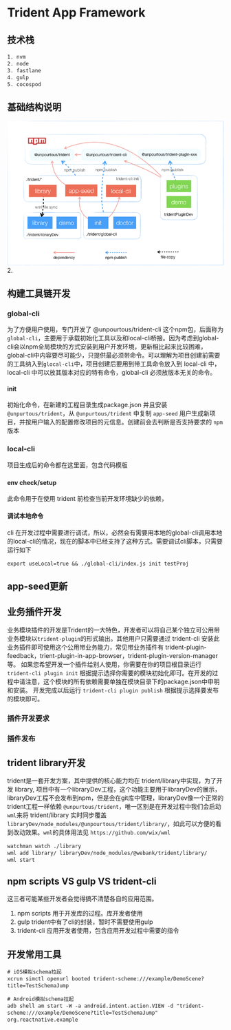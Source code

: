 
# Trident App Framework

## 技术栈
```
1. nvm
2. node
3. fastlane
4. gulp 
5. cocospod
```


## 基础结构说明
![](2019-05-14-14-10-08.png)
2. 
## 构建工具链开发
### global-cli
为了方便用户使用，专门开发了 @unpourtous/trident-cli 这个npm包，后面称为`global-cli`，主要用于承载初始化工具以及和local-cli桥接。因为考虑到global-cli会以npm全局模块的方式安装到用户开发环境，更新相比起来比较困难，global-cli中内容要尽可能少，只提供最必须带命令。可以理解为项目创建前需要的工具纳入到`glocal-cli`中，项目创建后要用到带工具命令放入到 local-cli 中，local-cli 中可以放其版本对应的特有命令，global-cli 必须放版本无关的命令。

#### init
初始化命令，在新建的工程目录生成package.json 并且安装 `@unpurtous/trident`，从 `@unpurtous/trident` 中复制 `app-seed` 用户生成新项目，并按用户输入的配置修改项目的元信息。创建前会去判断是否支持要求的 `npm` 版本
### local-cli
项目生成后的命令都在这里面，包含代码模版

### 

#### env check/setup
此命令用于在使用 trident 前检查当前开发环境缺少的依赖，

#### 调试本地命令
cli 在开发过程中需要进行调试，所以，必然会有需要用本地的global-cli调用本地的local-cli的情况，现在的脚本中已经支持了这种方式。需要调试cli脚本，只需要运行如下
```
export useLocal=true && ./global-cli/index.js init testProj
```

## app-seed更新

## 业务插件开发
业务模块插件的开发是Trident的一大特色，开发者可以将自己某个独立可公用带业务模块以`trident-plugin`的形式输出。其他用户只需要通过 trident-cli 安装此业务插件即可使用这个公用带业务能力，常见带业务插件有 trident-plugin-feedback，trient-plugin-in-app-browser，trident-plugin-version-manager等。
如果您希望开发一个插件给别人使用，你需要在你的项目根目录运行 `trident-cli plugin init` 根据提示选择你需要的模块初始化即可。在开发的过程中请注意，这个模块的所有依赖需要单独在模块目录下的package.json中申明和安装。
开发完成以后运行 `trident-cli plugin publish` 根据提示选择要发布的模块即可。

### 插件开发要求
### 插件发布

## trident library开发
trident是一套开发方案，其中提供的核心能力均在 trident/library中实现，为了开发 library, 项目中有一个libraryDev工程，这个功能主要用于libraryDev的展示，libraryDev工程不会发布到npm，但是会在git库中管理，libraryDev像一个正常的trident工程一样依赖 `@unpurtous/trident`，唯一区别是在开发过程中我们会启动`wml`来将 trident/library 实时同步覆盖 `libraryDev/node_modules/@unpourtous/trident/library/`，如此可以方便的看到改动效果。`wml`的具体用法见 `https://github.com/wix/wml` 

```
watchman watch ./library
wml add library/ libraryDev/node_modules/@webank/trident/library/
wml start
```

## npm scripts VS gulp VS trident-cli
这三者可能某些开发者会觉得搞不清楚各自的应用范围。
1. npm scripts 用于开发库的过程。库开发者使用
1. gulp trident中有了cli的封装，暂时不需要使用gulp
2. trident-cli 应用开发者使用，包含应用开发过程中需要的指令


## 开发常用工具
```shell
# iOS模拟schema拉起
xcrun simctl openurl booted trident-scheme:///example/DemoScene?title=TestSchemaJump
```

```shell
# Android模拟schema拉起
adb shell am start -W -a android.intent.action.VIEW -d "trident-scheme:///example/DemoScene?title=TestSchemaJump" org.reactnative.example
```

